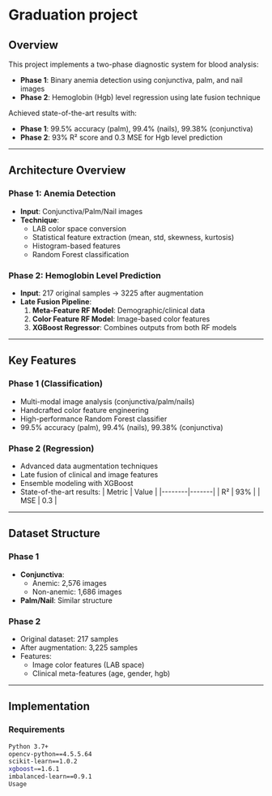 # Graduation project

## Overview
This project implements a two-phase diagnostic system for blood analysis:
- **Phase 1**: Binary anemia detection using conjunctiva, palm, and nail images  
- **Phase 2**: Hemoglobin (Hgb) level regression using late fusion technique  

Achieved state-of-the-art results with:
- **Phase 1**: 99.5% accuracy (palm), 99.4% (nails), 99.38% (conjunctiva)
- **Phase 2**: 93% R² score and 0.3 MSE for Hgb level prediction

---

## Architecture Overview
### Phase 1: Anemia Detection

- **Input**: Conjunctiva/Palm/Nail images
- **Technique**:
  - LAB color space conversion
  - Statistical feature extraction (mean, std, skewness, kurtosis)
  - Histogram-based features
  - Random Forest classification

### Phase 2: Hemoglobin Level Prediction

- **Input**: 217 original samples → 3225 after augmentation
- **Late Fusion Pipeline**:
  1. **Meta-Feature RF Model**: Demographic/clinical data
  2. **Color Feature RF Model**: Image-based color features
  3. **XGBoost Regressor**: Combines outputs from both RF models

---

## Key Features
### Phase 1 (Classification)
- Multi-modal image analysis (conjunctiva/palm/nails)
- Handcrafted color feature engineering
- High-performance Random Forest classifier
- 99.5% accuracy (palm), 99.4% (nails), 99.38% (conjunctiva)
 
### Phase 2 (Regression)
- Advanced data augmentation techniques
- Late fusion of clinical and image features
- Ensemble modeling with XGBoost
- State-of-the-art results:
  | Metric | Value |
  |--------|-------|
  | R²     | 93%   |
  | MSE    | 0.3   |

---

## Dataset Structure
### Phase 1
- **Conjunctiva**:  
  - Anemic: 2,576 images  
  - Non-anemic: 1,686 images  
- **Palm/Nail**: Similar structure

### Phase 2
- Original dataset: 217 samples
- After augmentation: 3,225 samples
- Features:
  - Image color features (LAB space)
  - Clinical meta-features (age, gender, hgb)

---

## Implementation
### Requirements
```bash
Python 3.7+
opencv-python==4.5.5.64
scikit-learn==1.0.2
xgboost==1.6.1
imbalanced-learn==0.9.1
Usage
